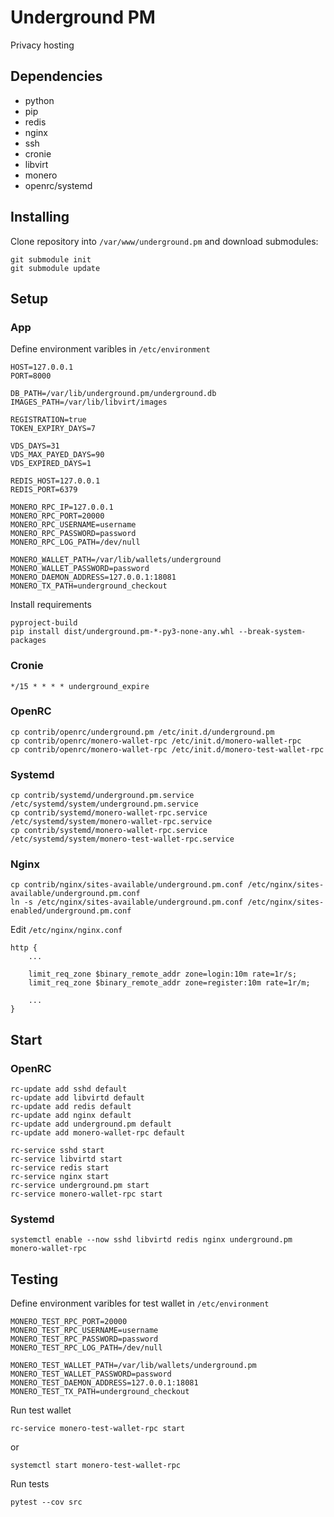 # Underground PM

Privacy hosting

## Dependencies

* python
* pip
* redis
* nginx
* ssh
* cronie
* libvirt
* monero
* openrc/systemd

## Installing

Clone repository into `/var/www/underground.pm` and download submodules:

```
git submodule init
git submodule update
```

## Setup

### App

Define environment varibles in `/etc/environment`

```
HOST=127.0.0.1
PORT=8000

DB_PATH=/var/lib/underground.pm/underground.db
IMAGES_PATH=/var/lib/libvirt/images

REGISTRATION=true
TOKEN_EXPIRY_DAYS=7

VDS_DAYS=31
VDS_MAX_PAYED_DAYS=90
VDS_EXPIRED_DAYS=1

REDIS_HOST=127.0.0.1
REDIS_PORT=6379

MONERO_RPC_IP=127.0.0.1
MONERO_RPC_PORT=20000
MONERO_RPC_USERNAME=username
MONERO_RPC_PASSWORD=password
MONERO_RPC_LOG_PATH=/dev/null

MONERO_WALLET_PATH=/var/lib/wallets/underground
MONERO_WALLET_PASSWORD=password
MONERO_DAEMON_ADDRESS=127.0.0.1:18081
MONERO_TX_PATH=underground_checkout
```

Install requirements

```
pyproject-build
pip install dist/underground.pm-*-py3-none-any.whl --break-system-packages
```

### Cronie

`*/15 * * * * underground_expire`

### OpenRC

```
cp contrib/openrc/underground.pm /etc/init.d/underground.pm
cp contrib/openrc/monero-wallet-rpc /etc/init.d/monero-wallet-rpc
cp contrib/openrc/monero-wallet-rpc /etc/init.d/monero-test-wallet-rpc
```

### Systemd

```
cp contrib/systemd/underground.pm.service /etc/systemd/system/underground.pm.service
cp contrib/systemd/monero-wallet-rpc.service /etc/systemd/system/monero-wallet-rpc.service
cp contrib/systemd/monero-wallet-rpc.service /etc/systemd/system/monero-test-wallet-rpc.service
```

### Nginx

```
cp contrib/nginx/sites-available/underground.pm.conf /etc/nginx/sites-available/underground.pm.conf
ln -s /etc/nginx/sites-available/underground.pm.conf /etc/nginx/sites-enabled/underground.pm.conf
```

Edit `/etc/nginx/nginx.conf`

```
http {
    ...

    limit_req_zone $binary_remote_addr zone=login:10m rate=1r/s;
    limit_req_zone $binary_remote_addr zone=register:10m rate=1r/m;

    ...
}
```

## Start

### OpenRC

```
rc-update add sshd default
rc-update add libvirtd default
rc-update add redis default
rc-update add nginx default
rc-update add underground.pm default
rc-update add monero-wallet-rpc default

rc-service sshd start
rc-service libvirtd start
rc-service redis start
rc-service nginx start
rc-service underground.pm start
rc-service monero-wallet-rpc start
```

### Systemd

`systemctl enable --now sshd libvirtd redis nginx underground.pm monero-wallet-rpc`

## Testing

Define environment varibles for test wallet in `/etc/environment`

```
MONERO_TEST_RPC_PORT=20000
MONERO_TEST_RPC_USERNAME=username
MONERO_TEST_RPC_PASSWORD=password
MONERO_TEST_RPC_LOG_PATH=/dev/null

MONERO_TEST_WALLET_PATH=/var/lib/wallets/underground.pm
MONERO_TEST_WALLET_PASSWORD=password
MONERO_TEST_DAEMON_ADDRESS=127.0.0.1:18081
MONERO_TEST_TX_PATH=underground_checkout
```

Run test wallet

`rc-service monero-test-wallet-rpc start`

or

`systemctl start monero-test-wallet-rpc`


Run tests

`pytest --cov src`
